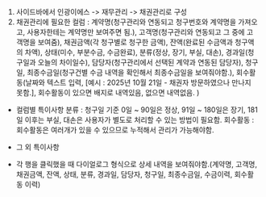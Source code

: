 1) 사이드바에서 인광이에스 -> 재무관리 -> 채권관리로 구성
2) 채권관리에 필요한 컬럼 : 계약명(청구관리와 연동되고 청구번호와 계약명을 가져오고, 사용자한테는 계약명만 보여주면 됨.), 고객명(청구관리와 연동되고 그 중에 고객명을 보여줌), 채권금액(각 청구별로 청구한 금액), 잔액(완료된 수금액과 청구액의 차액), 상태(미수, 부분수금, 수금완료), 분류(정상, 장기, 부실, 대손), 경과일(청구일과 오늘의 차이일수), 담당자(청구관리에서 선택된 계약과 연동된 담당자), 청구일, 최종수금일(청구건별 수금 내역을 확인해서 최종수금일을 보여줘야함.), 회수활동(날짜와 텍스트 입력, [예시 : 2025년 10월 21일 - 채권자 방문하였으나 만나지 못함.], 회수활동이 있으면 배지로 내역있음, 없으면 내역없음. )

* 컬럼별 특이사항
분류 : 청구일 기준 0일 ~ 90일은 정상, 91일 ~ 180일은 장기, 181일 이후는 부실, 대손은 사용자가 별도로 처리할 수 있는 방법이 필요함.
회수활동 : 회수활동은 여러개가 있을 수 있으므로 누적해서 관리가 가능해야함.

* 그 외 특이사항
 - 각 행을 클릭했을 때 다이얼로그 형식으로 상세 내역을 보여줘야함.(계약명, 고객명, 채권금액, 잔액, 상태, 분류, 경과일, 담당자, 청구일, 최종수금일, 수금이력, 회수활동 이력)